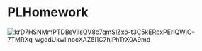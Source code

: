 # PLHomework
![krD7HSNMmPTDBsVjIsQV8c7qmSIZxo-t3C5kERpxPErlQWjO-7TMRXq_wgodUkwlInocXAZ5i1C7hjPhTrX0A9md](https://user-images.githubusercontent.com/59415030/166224800-10d53ce9-97f9-41df-80f1-924c00c5c03b.jpg)
